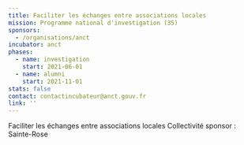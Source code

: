 ```yaml
---
title: Faciliter les échanges entre associations locales
mission: Programme national d'investigation (35)
sponsors:
  - /organisations/anct
incubator: anct
phases:
  - name: investigation
    start: 2021-06-01
  - name: alumni
    start: 2021-11-01
stats: false
contact: contactincubateur@anct.gouv.fr
link: ''
---
```

Faciliter les échanges entre associations locales
Collectivité sponsor : Sainte-Rose
